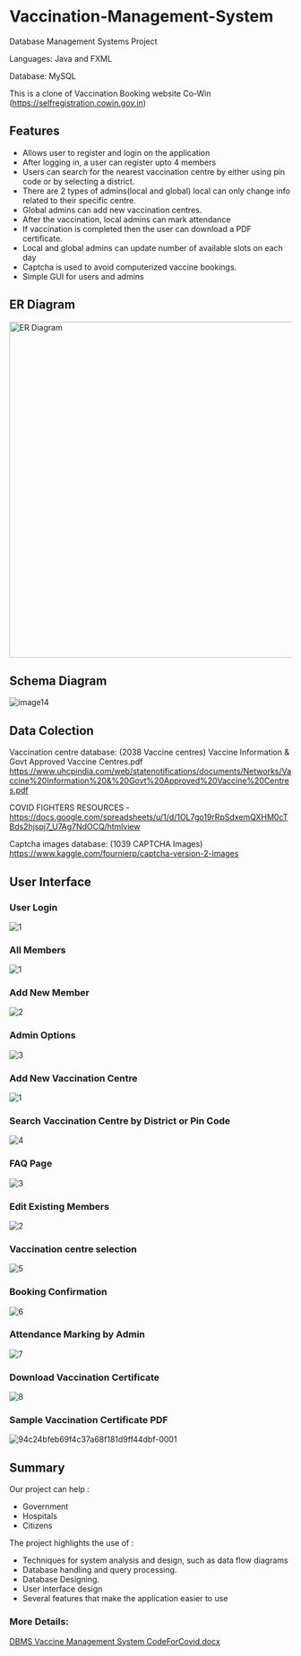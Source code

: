 # Vaccination-Management-System
Database Management Systems Project

Languages: Java and FXML

Database: MySQL

This is a clone of Vaccination Booking website Co-Win (https://selfregistration.cowin.gov.in)

## Features
- Allows user to register and login on the application
- After logging in, a user can register upto 4 members
- Users can search for the nearest vaccination centre by either using pin code or by selecting a district.
- There are 2 types of admins(local and global) local can only change info related to their specific centre.
- Global admins can add new vaccination centres.
- After the vaccination, local admins can mark attendance
- If vaccination is completed then the user can download a PDF certificate.
- Local and global admins can update number of available slots on each day
- Captcha is used to avoid computerized vaccine bookings.
- Simple GUI for users and admins

## ER Diagram
<img src="https://user-images.githubusercontent.com/34760210/127901503-edd53012-5b22-4b5c-b67c-b68cd7d0697b.jpg" alt="ER Diagram" width="600"/>

## Schema Diagram
![image14](https://user-images.githubusercontent.com/34760210/127901520-957306ca-fabc-474a-ab04-dcc2cc05a891.png)

## Data Colection
Vaccination centre database: (2038 Vaccine centres)
Vaccine Information & Govt Approved Vaccine Centres.pdf https://www.uhcpindia.com/web/statenotifications/documents/Networks/Vaccine%20Information%20&%20Govt%20Approved%20Vaccine%20Centres.pdf

COVID FIGHTERS RESOURCES - https://docs.google.com/spreadsheets/u/1/d/1OL7go19rRpSdxemQXHM0cTBds2hjspj7_U7Ag7NdOCQ/htmlview

Captcha images database: (1039 CAPTCHA Images) https://www.kaggle.com/fournierp/captcha-version-2-images

## User Interface
### User Login
![1](https://user-images.githubusercontent.com/34760210/129450215-1ebd381a-fd81-4d10-b706-d8d77e24d92a.JPG)

### All Members
![1](https://user-images.githubusercontent.com/34760210/128496316-b9c2591a-933d-4316-9e42-3f0f0319eee7.JPG)

### Add New Member
![2](https://user-images.githubusercontent.com/34760210/128496396-59e3b178-26d3-418d-8f58-fb7537488cb2.JPG)

### Admin Options
![3](https://user-images.githubusercontent.com/34760210/128496542-1c6554e0-ed2e-4c71-8fd9-5b6790beb0eb.JPG)

### Add New Vaccination Centre
![1](https://user-images.githubusercontent.com/34760210/133609933-9e0f1492-2a10-417f-9276-f185ce34c9c2.JPG)

### Search Vaccination Centre by District or Pin Code
![4](https://user-images.githubusercontent.com/34760210/128496881-c2f82100-f60d-4e93-a81a-a16c353f53b5.JPG)

### FAQ Page
![3](https://user-images.githubusercontent.com/34760210/133610139-29513fd9-6469-4e32-be3e-693338f1b74a.JPG)

### Edit Existing Members
![2](https://user-images.githubusercontent.com/34760210/133610268-0ba855f1-f74f-4f15-a36c-14f0c1e8ff1d.JPG)

### Vaccination centre selection
![5](https://user-images.githubusercontent.com/34760210/128498571-8e672f93-645b-4b3a-b732-18c548cb64b3.JPG)

### Booking Confirmation
![6](https://user-images.githubusercontent.com/34760210/128498659-ef534122-e38a-4a11-9ffe-d31839d82834.JPG)

### Attendance Marking by Admin
![7](https://user-images.githubusercontent.com/34760210/128498980-80489470-b25b-4f19-acee-a638bf2bb2f7.JPG)

### Download Vaccination Certificate
![8](https://user-images.githubusercontent.com/34760210/128499120-5139819f-c78b-4fc7-a018-8bee41949b09.JPG)

### Sample Vaccination Certificate PDF
![94c24bfeb69f4c37a68f181d9ff44dbf-0001](https://user-images.githubusercontent.com/34760210/128499276-074b9ed1-6fb9-4a34-8c2e-726f078b618e.jpg)


## Summary

Our project can help :
- Government
- Hospitals
- Citizens

The project highlights the use of :
- Techniques for system analysis and design, such as data flow diagrams
- Database handling and query processing. 
- Database Designing. 
- User interface design 
- Several features that make the application easier to use

### More Details:
[DBMS Vaccine Management System CodeForCovid.docx](https://github.com/rahul-madaan/Vaccination-Management-System/files/8041358/DBMS.Vaccine.Management.System.CodeForCovid.docx)

